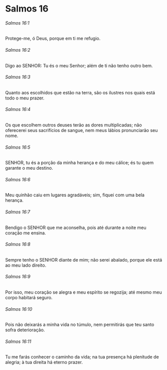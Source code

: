 # Salmos 16

###### Salmos 16:1

Protege-me, ó Deus, porque em ti me refugio.

###### Salmos 16:2

Digo ao SENHOR: Tu és o meu Senhor; além de ti não tenho outro bem.

###### Salmos 16:3

Quanto aos escolhidos que estão na terra, são os ilustres nos quais está todo o meu prazer.

###### Salmos 16:4

Os que escolhem outros deuses terão as dores multiplicadas; não oferecerei seus sacrifícios de sangue, nem meus lábios pronunciarão seu nome.

###### Salmos 16:5

SENHOR, tu és a porção da minha herança e do meu cálice; és tu quem garante o meu destino.

###### Salmos 16:6

Meu quinhão caiu em lugares agradáveis; sim, fiquei com uma bela herança.

###### Salmos 16:7

Bendigo o SENHOR que me aconselha, pois até durante a noite meu coração me ensina.

###### Salmos 16:8

Sempre tenho o SENHOR diante de mim; não serei abalado, porque ele está ao meu lado direito.

###### Salmos 16:9

Por isso, meu coração se alegra e meu espírito se regozija; até mesmo meu corpo habitará seguro.

###### Salmos 16:10

Pois não deixarás a minha vida no túmulo, nem permitirás que teu santo sofra deterioração.

###### Salmos 16:11

Tu me farás conhecer o caminho da vida; na tua presença há plenitude de alegria; à tua direita há eterno prazer.

